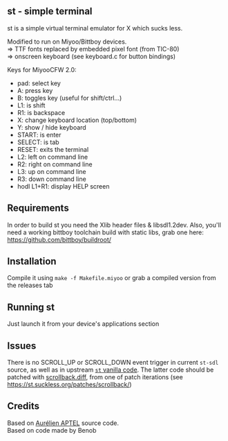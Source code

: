 st - simple terminal
--------------------
st is a simple virtual terminal emulator for X which sucks less.

Modified to run on Miyoo/Bittboy devices.  
=> TTF fonts replaced by embedded pixel font (from TIC-80)  
=> onscreen keyboard (see keyboard.c for button bindings)

Keys for MiyooCFW 2.0: 
- pad: select key
- A: press key
- B: toggles key (useful for shift/ctrl...)
- L1: is shift
- R1: is backspace
- X: change keyboard location (top/bottom)
- Y: show / hide keyboard
- START: is enter
- SELECT: is tab
- RESET: exits the terminal
- L2: left on command line
- R2: right on command line
- L3: up on command line
- R3: down command line
- hodl L1+R1: display HELP screen

Requirements
------------
In order to build st you need the Xlib header files & libsdl1.2dev.
Also, you'll need a working bittboy toolchain build with static libs, grab one here:
https://github.com/bittboy/buildroot/


Installation
------------
Compile it using ``make -f Makefile.miyoo`` or grab a compiled version from the releases tab


Running st
----------
Just launch it from your device's applications section

Issues
----------
There is no SCROLL_UP or SCROLL_DOWN event trigger in current ``st-sdl`` source, as well as in upstream [``st`` vanilla code](https://git.suckless.org/st/). The latter code should be patched with [scrollback.diff](https://st.suckless.org/patches/scrollback/st-scrollback-0.8.5.diff), from one of patch iterations (see https://st.suckless.org/patches/scrollback/)

Credits
-------
Based on  [Aurélien APTEL](mailto:aurelien.aptel@gmail.com) source code.  
Based on code made by Benob
